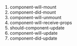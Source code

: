 1. component-will-mount
1. component-did-mount
1. component-will-unmount
1. component-will-receive-props
1. should-component-update
1. component-will-update
1. component-did-update
